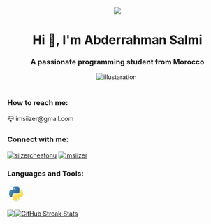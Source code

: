 <div id="header" align="center">
  <img src="https://i.postimg.cc/fLDy1WS1/github-header-image.png" width="900"/>
</div>

<h1 align="center">Hi 👋, I'm Abderrahman Salmi</h1>
<h3 align="center">A passionate programming student from Morocco</h3>

<img align="right" src="https://i.postimg.cc/3NtJVzsh/3d-website-developer-working-on-laptop-illustration-png-550527299-2.png" alt="illustaration" width="300" />
<br></br>

<h3 align="left">How to reach me:</h3>
<p>
 📪   imsiizer@gmail.com
</p>

<h3 align="left">Connect with me:</h3>
<p align="left">
<a href="https://twitter.com/siizercheatonu" target="blank"><img align="center" src="https://raw.githubusercontent.com/rahuldkjain/github-profile-readme-generator/master/src/images/icons/Social/twitter.svg" alt="siizercheatonu" height="30" width="40" /></a>
<a href="https://discord.gg/imsiizer" target="blank"><img align="center" src="https://raw.githubusercontent.com/rahuldkjain/github-profile-readme-generator/master/src/images/icons/Social/discord.svg" alt="imsiizer" height="30" width="40" /></a>
</p>

<h3 align="left">Languages and Tools:</h3>
<p align="left"> <a href="https://www.python.org" target="_blank" rel="noreferrer"> <img src="https://raw.githubusercontent.com/devicons/devicon/master/icons/python/python-original.svg" alt="python" width="40" height="40"/> </a> </p>

<p><img align="left" src="https://github

<p>&nbsp;<img align="center" src="https://github-readme-stats.vercel.app/api?/></p>
           
<br></br>

<div align="center">
  <a href="https://git.io/streak-stats" target="_blank" rel="noreferrer">
    <img src="https://github-readme-streak-stats.herokuapp.com?user=4bderahman&theme=dark&border_radius=28.4&mode=weekly" alt="GitHub Streak Stats"/>
  </a>
</div>
